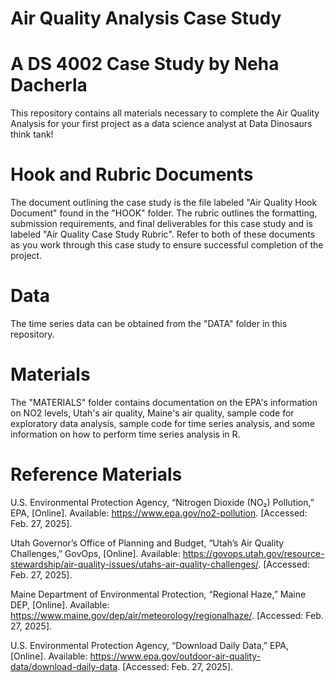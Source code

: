 # Air Quality Analysis Case Study

# A DS 4002 Case Study by Neha Dacherla
This repository contains all materials necessary to complete the Air Quality Analysis for your first project as a data science analyst at Data Dinosaurs think tank!

# Hook and Rubric Documents
The document outlining the case study is the file labeled "Air Quality Hook Document" found in the "HOOK" folder. The rubric outlines the formatting, submission requirements, and final deliverables for this case study and is labeled "Air Quality Case Study Rubric". Refer to both of these documents as you work through this case study to ensure successful completion of the project. 

# Data
The time series data can be obtained from the "DATA" folder in this repository. 

# Materials
The "MATERIALS" folder contains documentation on the EPA's information on NO2 levels, Utah's air quality, Maine's air quality, sample code for exploratory data analysis, sample code for time series analysis, and some information on how to perform time series analysis in R. 

# Reference Materials
U.S. Environmental Protection Agency, “Nitrogen Dioxide (NO₂) Pollution,” EPA, [Online]. Available: https://www.epa.gov/no2-pollution. [Accessed: Feb. 27, 2025].

Utah Governor’s Office of Planning and Budget, “Utah’s Air Quality Challenges,” GovOps, [Online]. Available: https://govops.utah.gov/resource-stewardship/air-quality-issues/utahs-air-quality-challenges/. [Accessed: Feb. 27, 2025].

Maine Department of Environmental Protection, “Regional Haze,” Maine DEP, [Online]. Available: https://www.maine.gov/dep/air/meteorology/regionalhaze/. [Accessed: Feb. 27, 2025].

U.S. Environmental Protection Agency, “Download Daily Data,” EPA, [Online]. Available: https://www.epa.gov/outdoor-air-quality-data/download-daily-data. [Accessed: Feb. 27, 2025].
